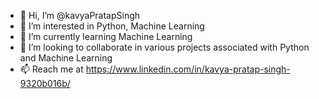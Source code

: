 - 👋 Hi, I’m @kavyaPratapSingh
- 👀 I’m interested in Python, Machine Learning
- 🌱 I’m currently learning Machine Learning
- 💞️ I’m looking to collaborate in various projects associated with Python and Machine Learning
- 📫 Reach me at https://www.linkedin.com/in/kavya-pratap-singh-9320b016b/

<!---
kavyaPratapSingh/kavyaPratapSingh is a ✨ special ✨ repository because its `README.md` (this file) appears on your GitHub profile.
You can click the Preview link to take a look at your changes.
--->
